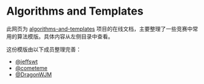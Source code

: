 # Algorithms and Templates

此网页为 [algorithms-and-templates](https://github.com/cometeme/) 项目的在线文档，主要整理了一些竞赛中常用的算法模版。具体内容从左侧目录中查看。

这份模版由以下成员整理完善：

-   [@jeffswt](https://github.com/jeffswt)
-   [@cometeme](https://github.com/cometeme)
-   [@DragonWJM](https://github.com/DragonWJM)
